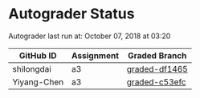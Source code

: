 # Autograder Status
Autograder last run at: October 07, 2018 at 03:20

| GitHub ID | Assignment | Graded Branch |
|-----------|------------|---------------|
| shilongdai | a3 | [graded-df1465](https://github.com/Fall2018COMP401-001/a3-shilongdai/tree/graded-df1465) | 
| Yiyang-Chen | a3 | [graded-c53efc](https://github.com/Fall2018COMP401-001/a3-Yiyang-Chen/tree/graded-c53efc) | 
